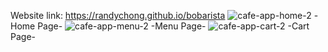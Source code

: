 Website link: https://randychong.github.io/bobarista
![cafe-app-home-2](https://user-images.githubusercontent.com/80119466/121717743-268c2500-caa7-11eb-89d8-1972d827bf9d.png)
-Home Page-
![cafe-app-menu-2](https://user-images.githubusercontent.com/80119466/121717792-33a91400-caa7-11eb-8b5b-9abb9c527fb7.png)
-Menu Page-
![cafe-app-cart-2](https://user-images.githubusercontent.com/80119466/121717814-399ef500-caa7-11eb-810d-bf91618c9958.png)
-Cart Page-
